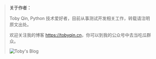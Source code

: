 > **关于作者：**
>
> Toby Qin, Python 技术爱好者，目前从事测试开发相关工作，转载请注明原文出处。
>
> 欢迎关注我的博客 <https://tobyqin.cn>，你可以到我的公众号中去当吃瓜群众。
>
> ![Toby's Blog](https://img.tobyqin.cn/wechat-qrcode.jpg)
